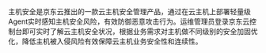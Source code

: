 主机安全是京东云推出的一款云主机安全管理产品，通过在云主机上部署轻量级Agent实时感知主机安全风险，有效防御恶意攻击行为。运维管理员登录京东云控制台即可实时了解云主机安全状况，根据业务需求对主机做不同级别的安全加固优化，降低主机被入侵风险有效保障云主机业务安全性和连续性。 
